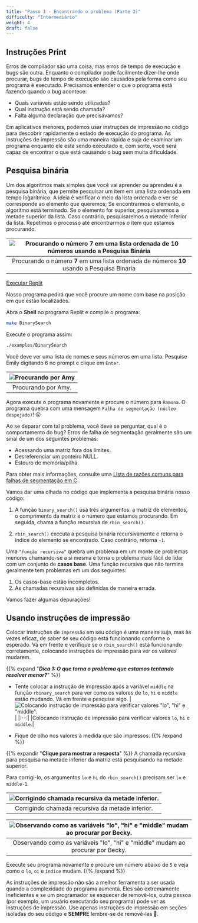 ```yaml
---
title: "Passo 1 - Encontrando o problema (Parte 2)"
difficulty: "Intermediário"
weight: 4
draft: false
---
```


## Instruções Print

Erros de compilador são uma coisa, mas erros de tempo de execução e bugs são outra. Enquanto o compilador pode facilmente dizer-lhe onde procurar, bugs de tempo de execução são causados pela forma como seu programa é executado. Precisamos entender o que o programa está fazendo quando o bug acontece:
- Quais variáveis estão sendo utilizadas?
- Qual instrução está sendo chamada? 
- Falta alguma declaração que precisávamos?

Em aplicativos menores, podemos usar instruções de impressão no código para descobrir rapidamente o estado de execução do programa. As instruções de impressão são uma maneira rápida e suja de examinar um programa enquanto ele está sendo executado e, com sorte, você será capaz de encontrar o que está causando o bug sem muita dificuldade.

## Pesquisa binária

Um dos algoritmos mais simples que você vai aprender ou aprendeu é a pesquisa binária, que permite pesquisar um item em uma lista ordenada em tempo logarítmico. A ideia é verificar o meio da lista ordenada e ver se corresponde ao elemento que queremos; Se encontrarmos o elemento, o algoritmo está terminado. Se o elemento for superior, pesquisaremos a metade superior da lista. Caso contrário, pesquisaremos a metade inferior da lista. Repetimos o processo até encontrarmos o item que estamos procurando.

|![Procurando o número 7 em uma lista ordenada de 10 números usando a Pesquisa Binária](../resources/binary_search.svg)|
|:--:|
|Procurando o número **7** em uma lista ordenada de números **10** usando a Pesquisa Binária|

<a class="my-2 mx-4 btn btn-info" href="https://replit.com/@nuevofoundation/Debugging-Samples-C" target="_blank">Executar Replit</a>

Nosso programa pedirá que você procure um nome com base na posição em que estão localizados. 

Abra o **Shell** no programa Replit e compile o programa:
``` bash
make BinarySearch
```

Execute o programa assim:
``` bash
./examples/BinarySearch
```

Você deve ver uma lista de nomes e seus números em uma lista. Pesquise Emily digitando 6 no prompt e clique em `Enter`.

|![Procurando por Amy](../resources/debugging_process_searching_for_amy.svg)|
|:--:|
|Procurando por Amy.|

Agora execute o programa novamente e procure o número para `Ramona`. O programa quebra com uma mensagem `Falha de segmentação (núcleo despejado)`! 😮

Ao se deparar com tal problema, você deve se perguntar, qual é o comportamento do bug?
Erros de falha de segmentação geralmente são um sinal de um dos seguintes problemas:
- Acessando uma matriz fora dos limites.
- Desreferenciar um ponteiro NULL.
- Estouro de memória/pilha.

Para obter mais informações, consulte uma [Lista de razões comuns para falhas de segmentação em C](https://www.tutorialspoint.com/List-of-Common-Reasons-for-Segmentation-Faults-in-C-Cplusplus#:~:text=List%20of%20Common%20Reasons%20for%20Segmentation%20Faults%20in,7%20Stack%20overflow%208%20Writing%20to%20read-only%20memory).

Vamos dar uma olhada no código que implementa a pesquisa binária nosso código:

1. A função `binary_search()` usa três argumentos: a matriz de elementos, o comprimento da matriz e o número que estamos procurando. Em seguida, chama a função recursiva de `rbin_search()`.

2. `rbin_search()` executa a pesquisa binária recursivamente e retorna o índice do elemento se encontrado. Caso contrário, retorna `-1`.

Uma `"função recursiva"` quebra um problema em um monte de problemas menores chamando-se a si mesma e torna o problema mais fácil de lidar com um conjunto de **casos base**. Uma função recursiva que não termina geralmente tem problemas em um dos seguintes:

1. Os casos-base estão incompletos. 
2. As chamadas recursivas são definidas de maneira errada.

Vamos fazer algumas depurações!

## Usando instruções de impressão

Colocar instruções de `impressão` em seu código é uma maneira suja, mas às vezes eficaz, de saber se seu código está funcionando conforme o esperado. Vá em frente e verifique se o `rbin_search()` está funcionando corretamente, colocando instruções de impressão para ver os valores mudarem.

{{% expand "***Dica 1: O que torna o problema que estamos tentando resolver menor?***" %}} 
-  Tente colocar a instrução de impressão após a variável `middle` na função `rbinary_search` para ver como os valores de `lo`, `hi` e `middle` estão mudando. Vá em frente e pesquise algo.
|![Colocando instrução de impressão para verificar valores "lo", "hi" e "middle".](../resources/debugging_process_print_statement.svg)|
|:--:|
|Colocando instrução de impressão para verificar valores `lo`, `hi` e `middle`.|

- Fique de olho nos valores à medida que são impressos.
{{% /expand %}}

{{% expandir "**Clique para mostrar a resposta**" %}} 
A chamada recursiva para pesquisa na metade inferior da matriz está pesquisando na metade superior. 

Para corrigi-lo, os argumentos `lo` e `hi` do `rbin_search()` precisam ser `lo` e `middle-1`.

|![Corrigindo chamada recursiva da metade inferior.](../resources/debugging_process_fixing_lowerhalf_search.svg)|
|:--:|
|Corrigindo chamada recursiva da metade inferior.|

|![Observando como as variáveis "lo", "hi" e "middle" mudam ao procurar por Becky.](../resources/debugging_process_searching_for_becky.svg)|
|:--:|
|Observando como as variáveis "lo", "hi" e "middle" mudam ao procurar por Becky.|

Execute seu programa novamente e procure um número abaixo de `5` e veja como o `lo`, `oi` e `índice` mudam.
{{% /expand %}}
<br/>

As instruções de impressão não são a melhor ferramenta a ser usada quando a complexidade do programa aumenta. Eles são extremamente ineficientes e se um programador se esquecer de removê-los, outra pessoa (por exemplo, um usuário executando seu programa) pode ver as instruções de impressão.  Use apenas instruções de impressão em seções isoladas do seu código e **SEMPRE** lembre-se de removê-las 🙂.
